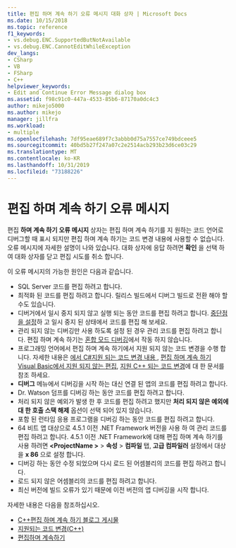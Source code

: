 ```yaml
---
title: 편집 하며 계속 하기 오류 메시지 대화 상자 | Microsoft Docs
ms.date: 10/15/2018
ms.topic: reference
f1_keywords:
- vs.debug.ENC.SupportedButNotAvailable
- vs.debug.ENC.CannotEditWhileException
dev_langs:
- CSharp
- VB
- FSharp
- C++
helpviewer_keywords:
- Edit and Continue Error Message dialog box
ms.assetid: f98c91c0-447a-4533-85b6-87170a0dc4c3
author: mikejo5000
ms.author: mikejo
manager: jillfra
ms.workload:
- multiple
ms.openlocfilehash: 7df95eae689f7c3abbb0d75a7557ce749bdceee5
ms.sourcegitcommit: 40bd5b27f247a07c2e2514acb293b23d6ce03c29
ms.translationtype: MT
ms.contentlocale: ko-KR
ms.lasthandoff: 10/31/2019
ms.locfileid: "73188226"
---
```

# <a name="edit-and-continue-error-message"></a>편집 하며 계속 하기 오류 메시지

편집 **하며 계속 하기 오류 메시지** 상자는 편집 하며 계속 하기를 지 원하는 코드 언어로 디버그할 때 표시 되지만 편집 하며 계속 하기는 코드 변경 내용에 사용할 수 없습니다. 오류 메시지에 자세한 설명이 나와 있습니다. 대화 상자에 응답 하려면 **확인** 을 선택 하 여 대화 상자를 닫고 편집 시도를 취소 합니다.

이 오류 메시지의 가능한 원인은 다음과 같습니다.

- SQL Server 코드를 편집 하려고 합니다.
- 최적화 된 코드를 편집 하려고 합니다. 릴리스 빌드에서 디버그 빌드로 전환 해야 할 수도 있습니다.
- 디버거에서 일시 중지 되지 않고 실행 되는 동안 코드를 편집 하려고 합니다. [중단점을 설정](../debugger/using-breakpoints.md)하 고 일시 중지 된 상태에서 코드를 편집 해 보세요.
- 관리 되지 않는 디버깅만 사용 하도록 설정 된 경우 관리 코드를 편집 하려고 합니다. 편집 하며 계속 하기는 [혼합 모드 디버깅](../debugger/how-to-debug-in-mixed-mode.md)에서 작동 하지 않습니다.
- 프로그래밍 언어에서 편집 하며 계속 하기에서 지원 되지 않는 코드 변경을 수행 합니다. 자세한 내용은 [에서 C#지원 되는 코드 변경 내용 ](supported-code-changes-csharp.md), [편집 하며 계속 하기 Visual Basic에서 지원 되지 않는 편집](supported-code-changes-csharp.md), [지원 C++ 되는 코드 변경](supported-code-changes-cpp.md)에 대 한 문서를 참조 하세요.
- **디버그** 메뉴에서 디버깅을 시작 하는 대신 연결 된 앱의 코드를 편집 하려고 합니다.
- Dr. Watson 덤프를 디버깅 하는 동안 코드를 편집 하려고 합니다.
- 처리 되지 않은 예외가 발생 한 후 코드를 편집 하려고 했지만 **처리 되지 않은 예외에 대 한 호출 스택 해제** 옵션이 선택 되어 있지 않습니다.
- 포함 된 런타임 응용 프로그램을 디버깅 하는 동안 코드를 편집 하려고 합니다.
- 64 비트 앱 대상으로 4.5.1 이전 .NET Framework 버전을 사용 하 여 관리 코드를 편집 하려고 합니다. 4\.5.1 이전 .NET Framework에 대해 편집 하며 계속 하기를 사용 하려면 **\<ProjectName >**  > **속성** > **컴파일** 탭, **고급 컴파일러** 설정에서 대상을 **x 86** 으로 설정 합니다.
- 디버깅 하는 동안 수정 되었으며 다시 로드 된 어셈블리의 코드를 편집 하려고 합니다.
- 로드 되지 않은 어셈블리의 코드를 편집 하려고 합니다.
- 최신 버전에 빌드 오류가 있기 때문에 이전 버전의 앱 디버깅을 시작 합니다.

자세한 내용은 다음을 참조하십시오.
- [C++편집 하며 계속 하기 블로그 게시물](https://devblogs.microsoft.com/cppblog/c-edit-and-continue-in-visual-studio-2015-update-3/)
- [지원되는 코드 변경(C++)](../debugger/supported-code-changes-cpp.md)
- [편집하며 계속하기](../debugger/edit-and-continue.md)